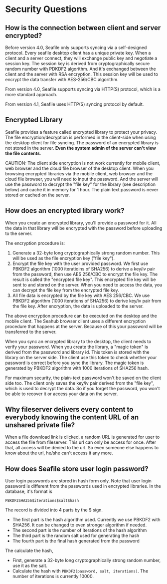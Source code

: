 # Security Questions

## How is the connection between client and server encrypted?

Before version 4.0, Seafile only supports syncing via a self-designed protocol. Every seafile desktop client has a unique private key. When a client and a server connect, they will exchange public key and negotiate a session key. The session key is derived from cryptographically secure random number with PDKDF2 algorithm. And it's exchanged between the client and the server with RSA encryption. This session key will be used to encrypt the data transfer with AES-256/CBC algorithm. 

From version 4.0, Seafile supports syncing via HTTP(S) protocol, which is a more standard approach.

From version 4.1, Seafile uses HTTP(S) syncing protocol by default.

## Encrypted Library

Seafile provides a feature called encrypted library to protect your privacy. The file encryption/decryption is performed in the client-side when using the desktop client for file syncing. The password of an encrypted library is not stored in the server. **Even the system admin of the server can't view the file contents**. 

CAUTION: The client side encryption is not work currently for mobile client, web browser and the cloud file browser of the desktop client. When you browsing encrypted libraries via the mobile client, web browser and the cloud file browser, you will need to input the password. And the server will use the password to decrypt the "file key" for the library (see description below) and cache it in memory for 1 hour. The plain text password is never stored or cached on the server.

## How does an encrypted library work?

When you create an encrypted library, you'll provide a password for it. All the data in that library will be encrypted with the password before uploading to the server.

The encryption procedure is:

1. Generate a 32-byte long cryptographically strong random number. This will be used as the file encryption key ("file key").
2. Encrypt the file key with the user provided password. We first use PBKDF2 algorithm (1000 iteratioins of SHA256) to derive a key/iv pair from the password, then use AES 256/CBC to encrypt the file key. The result is called the "encrypted file key". This encrypted file key will be sent to and stored on the server. When you need to access the data, you can decrypt the file key from the encrypted file key.
3. All file data is encrypted by the file key with AES 256/CBC. We use PBKDF2 algorithm (1000 iterations of SHA256) to derive key/iv pair from the file key. After encryption, the data is uploaded to the server.

The above encryption procedure can be executed on the desktop and the mobile client. The Seahub browser client uses a different encryption procedure that happens at the server. Because of this your password will be transferred to the server.

When you sync an encrypted library to the desktop, the client needs to verify your password. When you create the library, a "magic token" is derived from the password and library id. This token is stored with the library on the server side. The client use this token to check whether your password is correct before you sync the library. The magic token is generated by PBKDF2 algorithm with 1000 iterations of SHA256 hash.

For maximum security, the plain-text password won't be saved on the client side too. The client only saves the key/iv pair derived from the "file key", which is used to decrypt the data. So if you forget the password, you won't be able to recover it or access your data on the server.

## Why fileserver delivers every content to everybody knowing the content URL of an unshared private file?

When a file download link is clicked, a random URL is generated for user to access the file from fileserver. This url can only be access for once. After that, all access will be denied to the url. So even someone else happens to know about the url, he/she can't access it any more.

## How does Seafile store user login password?

User login passwords are stored in hash form only. Note that user login password is different from the passwords used in encrypted libraries. In the database, it's format is

```
PBKDF2SHA256$iterations$salt$hash
```

The record is divided into 4 parts by the $ sign.

- The first part is the hash algorithm used. Currently we use PBKDF2 with SHA256. It can be changed to even stronger algorithm if needed.
- The second part is the number of iterations of the hash algorithm
- The third part is the random salt used for generating the hash
- The fourth part is the final hash generated from the password

The calculate the hash,

- First, generate a 32-byte long cryptographically strong random number, use it as the salt.
- Calculate the hash with `PBKDF2(password, salt, iterations)`. The number of iterations is currently 10000.
